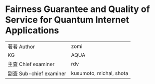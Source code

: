 Fairness Guarantee and Quality of Service for Quantum Internet Applications
=====

| | |
|---|---|
| 著者 Author| zomi |
| KG | AQUA |
| 主査 Chief examiner | rdv |
| 副査 Sub-chief examiner | kusumoto, michal, shota |
